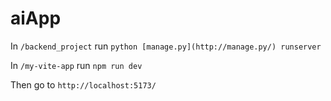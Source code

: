 # aiApp

In `/backend_project`  run `python [manage.py](http://manage.py/) runserver`

In `/my-vite-app` run `npm run dev`

Then go to `http://localhost:5173/`
